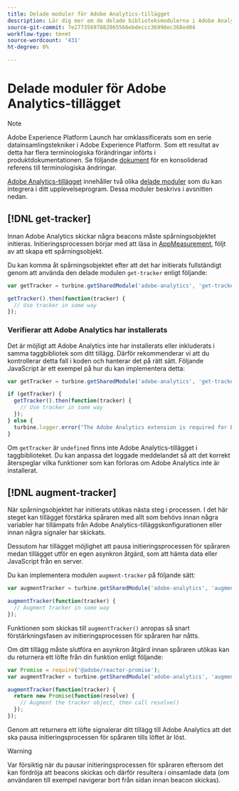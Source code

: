 ```yaml
---
title: Delade moduler för Adobe Analytics-tillägget
description: Lär dig mer om de delade biblioteksmodulerna i Adobe Analytics-taggtillägget i Adobe Experience Platform.
source-git-commit: 7e27735697882065566ebdeccc36998ec368e404
workflow-type: tm+mt
source-wordcount: '431'
ht-degree: 0%

---
```


# Delade moduler för Adobe Analytics-tillägget

>[!NOTE]
>
>Adobe Experience Platform Launch har omklassificerats som en serie datainsamlingstekniker i Adobe Experience Platform. Som ett resultat av detta har flera terminologiska förändringar införts i produktdokumentationen. Se följande [dokument](../../../term-updates.md) för en konsoliderad referens till terminologiska ändringar.

[Adobe Analytics-tillägget](./overview.md) innehåller två olika [delade moduler](../../../extension-dev/web/shared.md) som du kan integrera i ditt upplevelseprogram. Dessa moduler beskrivs i avsnitten nedan.

## [!DNL get-tracker]

Innan Adobe Analytics skickar några beacons måste spårningsobjektet initieras. Initieringsprocessen börjar med att läsa in [AppMeasurement](https://experienceleague.adobe.com/docs/analytics/implementation/js/overview.html), följt av att skapa ett spårningsobjekt.

Du kan komma åt spårningsobjektet efter att det har initierats fullständigt genom att använda den delade modulen `get-tracker` enligt följande:

```js
var getTracker = turbine.getSharedModule('adobe-analytics', 'get-tracker');

getTracker().then(function(tracker) {
  // Use tracker in some way
});
```

### Verifierar att Adobe Analytics har installerats

Det är möjligt att Adobe Analytics inte har installerats eller inkluderats i samma taggbibliotek som ditt tillägg. Därför rekommenderar vi att du kontrollerar detta fall i koden och hanterar det på rätt sätt. Följande JavaScript är ett exempel på hur du kan implementera detta:

```js
var getTracker = turbine.getSharedModule('adobe-analytics', 'get-tracker');

if (getTracker) {
  getTracker().then(function(tracker) {
    // Use tracker in some way
  });
} else {
  turbine.logger.error("The Adobe Analytics extension is required for Extension XYZ to function properly.");
}
```

Om `getTracker` är `undefined` finns inte Adobe Analytics-tillägget i taggbiblioteket. Du kan anpassa det loggade meddelandet så att det korrekt återspeglar vilka funktioner som kan förloras om Adobe Analytics inte är installerat.


## [!DNL augment-tracker]

När spårningsobjektet har initierats utökas nästa steg i processen. I det här steget kan tillägget förstärka spåraren med allt som behövs innan några variabler har tillämpats från Adobe Analytics-tilläggskonfigurationen eller innan några signaler har skickats.

Dessutom har tillägget möjlighet att pausa initieringsprocessen för spåraren medan tillägget utför en egen asynkron åtgärd, som att hämta data eller JavaScript från en server.

Du kan implementera modulen `augment-tracker` på följande sätt:

```js
var augmentTracker = turbine.getSharedModule('adobe-analytics', 'augment-tracker');

augmentTracker(function(tracker) {
  // Augment tracker in some way
});
```

Funktionen som skickas till `augmentTracker()` anropas så snart förstärkningsfasen av initieringsprocessen för spåraren har nåtts.

Om ditt tillägg måste slutföra en asynkron åtgärd innan spåraren utökas kan du returnera ett löfte från din funktion enligt följande:

```js
var Promise = require('@adobe/reactor-promise');
var augmentTracker = turbine.getSharedModule('adobe-analytics', 'augment-tracker');

augmentTracker(function(tracker) {
  return new Promise(function(resolve) {
    // Augment the tracker object, then call resolve()
  });
});
```

Genom att returnera ett löfte signalerar ditt tillägg till Adobe Analytics att det ska pausa initieringsprocessen för spåraren tills löftet är löst.

>[!WARNING]
>
>Var försiktig när du pausar initieringsprocessen för spåraren eftersom det kan fördröja att beacons skickas och därför resultera i oinsamlade data (om användaren till exempel navigerar bort från sidan innan beacon skickas).
